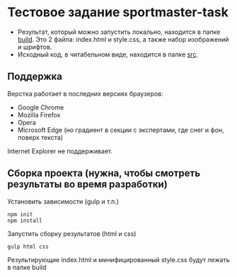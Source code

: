 # Тестовое задание sportmaster-task

* Результат, который можно запустить локально, находится в папке [build](https://github.com/appalse/sportmaster-task/tree/master/build). Это 2 файла: index.html и style.css, а также набор изображений и шрифтов.
* Исходный код, в читабельном виде, находится в папке [src](https://github.com/appalse/sportmaster-task/tree/master/src). 

## Поддержка

Верстка работает в последних версиях браузеров:
* Google Chrome
* Mozilla Firefox
* Opera
* Microsoft Edge (но градиент в секции с экспертами, где снег и фон, поверх текста)

Internet Explorer не поддерживает.

## Сборка проекта (нужна, чтобы смотреть результаты во время разработки)

Установить зависимости (gulp и т.п.)
```
npm init
npm install
```

Запустить сборку результатов (html и css)
```
gulp html css
```
Результирующие index.html и минифицированный style.css будут лежать в папке build

